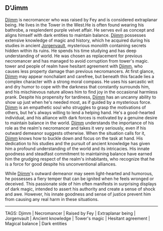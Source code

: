 ## D'Jimm

[Djimm](../People/Djimm.md) is necromancer who was raised by Fey and is considered extraplanar being. He lives in the Tower in the West.He is often found 
wearing his bathrobe, a resplendent purple velvet affair. He serves evil as concept and aligns himself with dark entities to maintain 
balance. [Djimm](../People/Djimm.md) possesses extensive knowledge of magic and history, which he acquired during his studies in ancient [Jorgenvault](../Places/Jorgenvault.md), 
mysterious monolith containing secrets hidden within its ruins. He spends his time studying and has deep understanding of world. He was 
chosen as replacement for previous necromancer and has managed to avoid corruption from tower's magic. tower and people of realm have 
hesitant agreement with [Djimm](../People/Djimm.md), who causes less property damage than previous necromancers. At first glance, [Djimm](../People/Djimm.md) may appear nonchalant 
and carefree, but beneath this facade lies a complex character with a strong moral compass. He uses his sarcastic wit and dry humor to 
cope with the darkness that constantly surrounds him, and his mischievous nature allows him to find joy in the occasional harmless 
prank. Despite his propensity for tardiness, [Djimm](../People/Djimm.md) has an uncanny ability to show up just when he's needed most, as if guided by a 
mysterious force. [Djimm](../People/Djimm.md) is an empathetic soul who struggles to grasp the motivations of others, but he's always willing to lend a 
helping hand. He's a good-hearted individual, and his alliance with dark forces is motivated by a genuine desire to maintain balance in 
the world. [Djimm](../People/Djimm.md) understands the importance of his role as the realm's necromancer and takes it very seriously, even if his outward 
demeanor suggests otherwise.
When the situation calls for it, [Djimm](../People/Djimm.md) knows how to buckle down and focus on the task at hand. His dedication to his studies and the pursuit of ancient knowledge has given him a profound understanding of the world and its intricacies. His innate goodness and steadfast commitment to maintaining balance have earned him the grudging respect of the realm's inhabitants, who recognize that he is a force for good despite his unconventional alliances.

While [Djimm](../People/Djimm.md)'s outward demeanor may seem light-hearted and humorous, he possesses a fiery temper that can be ignited when he feels wronged or deceived. This passionate side of him often manifests in surprising displays of dark magic, intended to assert his authority and create a sense of shock and awe. However, his innate goodness and sense of justice prevent him from causing any real harm in these situations.


---
TAGS: Djimm | Necromancer | Raised by Fey | Extraplanar being | Jorgenvault | Ancient knowledge | Tower's magic | Hesitant agreement | Magical balance | Dark entities

